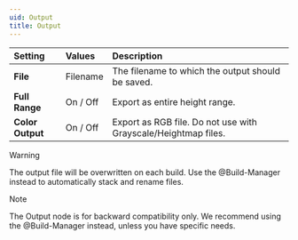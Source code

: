 ```yaml
---
uid: Output
title: Output
---
```


| Setting          | Values   | Description                                                    |
| :--------------- | :------- | :------------------------------------------------------------- |
| **File**         | Filename | The filename to which the output should be saved.              |
| **Full Range**   | On / Off | Export as entire height range.                                 |
| **Color Output** | On / Off | Export as RGB file. Do not use with Grayscale/Heightmap files. |

> [!WARNING] 
> The output file will be overwritten on each build. Use the @Build-Manager instead to automatically stack and rename files.

> [!NOTE]
> The Output node is for backward compatibility only. We recommend using the @Build-Manager instead, unless you have specific needs.
